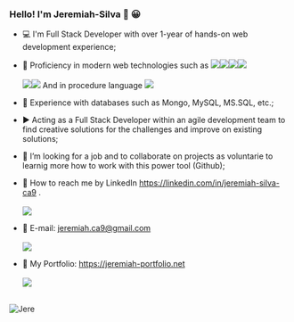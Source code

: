 ### Hello! I'm Jeremiah-Silva 👋 😀

- :computer: I'm Full Stack Developer with over 1-year of hands-on web development experience;
- :iphone: Proficiency in modern web technologies such as <a href="" target="_blank"><img src="https://img.shields.io/badge/React-61DAFB.svg?style=for-the-badge&logo=React&logoColor=black" target="_blank"><a href="" target="_blank"><img src="https://img.shields.io/badge/JavaScript-F7DF1E.svg?style=for-the-badge&logo=JavaScript&logoColor=black" target="_blank"></a><a href="" target="_blank"><img src="https://img.shields.io/badge/HTML5-E34F26.svg?style=for-the-badge&logo=HTML5&logoColor=white" target="_blank"></a><a href="" target="_blank"><img src="https://img.shields.io/badge/CSS3-1572B6.svg?style=for-the-badge&logo=CSS3&logoColor=white" target="_blank"></a></a><br></br><a href="" target="_blank"><img src="https://img.shields.io/badge/ViewJS-009688.svg?style=for-the-badge&logo=angularjs&logoColor=white" target="_blank"></a><a href="" target="_blank"><img src="https://img.shields.io/badge/AngularJS-E23237.svg?style=for-the-badge&logo=angularjs&logoColor=white" target="_blank"></a>
 And in procedure language <a href="" target="_blank"><img src="https://img.shields.io/badge/COBOL-0A2B3D.svg?style=for-the-badge&logo=none" target="_blank"></a>

- :file_folder: Experience with databases such as Mongo, MySQL, MS.SQL, etc.;
- :arrow_forward: Acting as a Full Stack Developer within an agile development team to find creative solutions for the challenges and improve on existing solutions;
- :eyes: I’m looking for a job and to collaborate on projects as voluntarie to learnig more how to work with this power tool (Github);
- :link: How to reach me by LinkedIn https://linkedin.com/in/jeremiah-silva-ca9 .<br></br>
<a href="https://linkedin.com/in/jeremiah-silva-ca9" target="_blank"><img src="https://img.shields.io/badge/-LinkedIn-%230077B5?style=for-the-badge&logo=linkedin&logoColor=white" target="_blank"></a>

- :link: E-mail: jeremiah.ca9@gmail.com <br></br>
<a href = "mailto:jeremiah.ca9@gmail.com"><img src="https://img.shields.io/badge/-Gmail-%23333?style=for-the-badge&logo=gmail&logoColor=white" target="_blank"></a><b></b>

- :link: My Portfolio: https://jeremiah-portfolio.net<br></br>
<a href="https://jeremiah-portfolio.net" target="_blank"><img src="https://img.shields.io/badge/-Portf%C3%B3lio-brown?style=for-the-badge&logo=true" target="_blank"></a><br></br>




<!-- <h2>:blue_car: <a href="https://jeremiah-portfolio.vercel.app/"> Portfolio </a></h2> -->



![Jere](https://user-images.githubusercontent.com/108309798/183326549-3aa58c91-1783-4763-ad2f-36007915bf11.svg)

<!---
Jeremiah-Silva/Jeremiah-Silva is a ✨ special ✨ repository because its `README.md` (this file) appears on your GitHub profile.
You can click the Preview link to take a look at your changes.
--->
